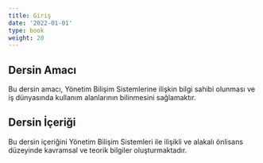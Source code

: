 ```yaml
---
title: Giriş
date: '2022-01-01'
type: book
weight: 20
---
```




<!--more-->

## Dersin Amacı

Bu dersin amacı, Yönetim Bilişim Sistemlerine ilişkin bilgi sahibi olunması ve iş dünyasında kullanım alanlarının bilinmesini sağlamaktır.

## Dersin İçeriği

Bu dersin içeriğini Yönetim Bilişim Sistemleri ile ilişikli ve alakalı önlisans düzeyinde kavramsal ve teorik bilgiler oluşturmaktadır.











